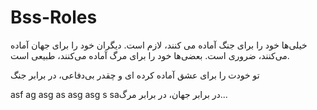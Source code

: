 # Bss-Roles
ﺧﯿﻠﯽﻫﺎ ﺧﻮﺩ ﺭﺍ ﺑﺮﺍﯼ ﺟﻨﮓ ﺁﻣﺎﺩﻩ ﻣﯽ ﮐﻨﻨﺪ،
ﻻﺯﻡ ﺍﺳﺖ.
ﺩﯾﮕﺮﺍﻥ ﺧﻮﺩ ﺭﺍ ﺑﺮﺍﯼ ﺟﻬﺎﻥ ﺁﻣﺎﺩﻩ ﻣﯽﮐﻨﻨﺪ،
ﺿﺮﻭﺭﯼ ﺍﺳﺖ.
ﺑﻌﻀﯽﻫﺎ ﺧﻮﺩ ﺭﺍ ﺑﺮﺍﯼ ﻣﺮﮒ ﺁﻣﺎﺩﻩ ﻣﯽﮐﻨﻨﺪ،
ﻃﺒﯿﻌﯽ ﺍﺳﺖ.

ﺗﻮ ﺧﻮﺩﺕ ﺭﺍ ﺑﺮﺍﯼ ﻋﺸﻖ ﺁﻣﺎﺩﻩ کرده ای
ﻭ ﭼﻘﺪﺭ ﺑﯽﺩﻓﺎﻋﯽ، ﺩﺭ ﺑﺮﺍﺑﺮ ﺟﻨﮓ



asf  ag asg as asg asg  s saﺩﺭ ﺑﺮﺍﺑﺮ ﺟﻬﺎﻥ، ﺩﺭ ﺑﺮﺍﺑﺮ ﻣﺮﮒ...

